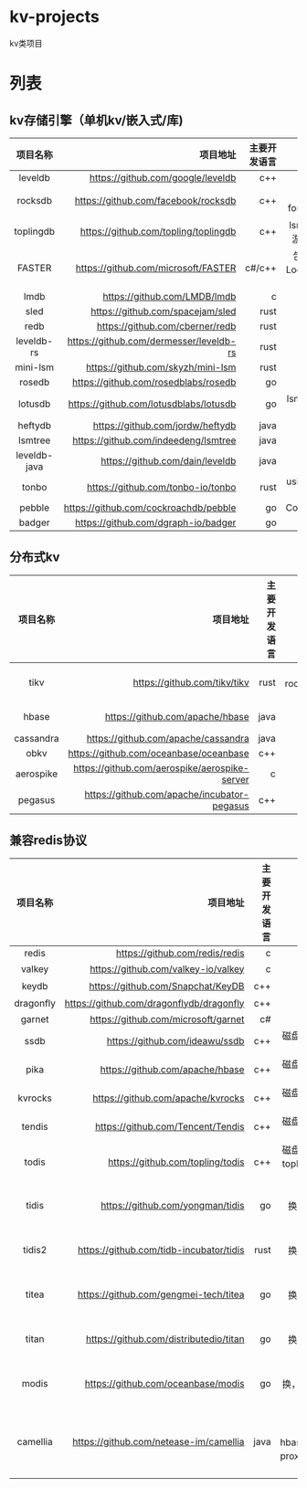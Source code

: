 # kv-projects

kv类项目

# 列表

## kv存储引擎（单机kv/嵌入式/库)

|     项目名称     |                                    项目地址 | 主要开发语言 |                     说明 | 
|:------------:|----------------------------------------:|-------:|-----------------------:|
|   leveldb    |       https://github.com/google/leveldb |    c++ |               lsm-tree |
|   rocksdb    |     https://github.com/facebook/rocksdb |    c++ |  lsm-tree，fork自leveldb |
|  toplingdb   |    https://github.com/topling/toplingdb |    c++ |    lsm-tree，上游为rocksdb |
|    FASTER    |     https://github.com/microsoft/FASTER | c#/c++ | 包括FASTER Log和FASTER KV |
|     lmdb     |            https://github.com/LMDB/lmdb |      c |                 bwtree |
|     sled     |        https://github.com/spacejam/sled |   rust |                 bwtree |
|     redb     |         https://github.com/cberner/redb |   rust |               lsm-tree |
|  leveldb-rs  | https://github.com/dermesser/leveldb-rs |   rust |               lsm-tree |
|   mini-lsm   |       https://github.com/skyzh/mini-lsm |   rust |               lsm-tree |
|    rosedb    |    https://github.com/rosedblabs/rosedb |     go |                bitmask |
|   lotusdb    |  https://github.com/lotusdblabs/lotusdb |     go |       lsm-tree和b+ tree |
|   heftydb    |        https://github.com/jordw/heftydb |   java |               lsm-tree |
|   lsmtree    |    https://github.com/indeedeng/lsmtree |   java |               lsm-tree |
| leveldb-java |         https://github.com/dain/leveldb |   java |               lsm-tree |
|    tonbo     |       https://github.com/tonbo-io/tonbo |   rust |    using Apache Arrow. |
|    pebble    |   https://github.com/cockroachdb/pebble |     go |            CockroachDB |
|    badger    |     https://github.com/dgraph-io/badger |     go |              dgraph-io |


## 分布式kv

|   项目名称    |                                          项目地址 | 主要开发语言 |               说明 |
|:---------:|----------------------------------------------:|-------:|-----------------:|
|   tikv    |                  https://github.com/tikv/tikv |   rust | 基于rocksdb + raft |
|   hbase   |               https://github.com/apache/hbase |   java |           基于hdfs |
| cassandra |           https://github.com/apache/cassandra |   java |                  |
|   obkv    |        https://github.com/oceanbase/oceanbase |    c++ |                  |
| aerospike | https://github.com/aerospike/aerospike-server |      c |                  |
|  pegasus  |   https://github.com/apache/incubator-pegasus |    c++ |                  |

## 兼容redis协议

|   项目名称    |                                     项目地址 | 主要开发语言 |                                            说明 |
|:---------:|-----------------------------------------:|-------:|----------------------------------------------:|
|   redis   |           https://github.com/redis/redis |      c |                                         redis |
|  valkey   |      https://github.com/valkey-io/valkey |      c |                                    fork自redis |
|   keydb   |        https://github.com/Snapchat/KeyDB |    c++ |                                      多线程redis |
| dragonfly | https://github.com/dragonflydb/dragonfly |    c++ |                                      多线程redis |
|  garnet   |      https://github.com/microsoft/garnet |     c# |                                               |
|   ssdb    |           https://github.com/ideawu/ssdb |    c++ |                            磁盘型redis，基于leveldb |
|   pika    |          https://github.com/apache/hbase |    c++ |                            磁盘型redis，基于rocksdb |
|  kvrocks  |        https://github.com/apache/kvrocks |    c++ |                            磁盘型redis，基于rocksdb |
|  tendis   |        https://github.com/Tencent/Tendis |    c++ |                            磁盘型redis，基于rocksdb |
|   todis   |         https://github.com/topling/todis |    c++ |                磁盘型redis，基于toplingdb，fork自pika |
|   tidis   |         https://github.com/yongman/tidis |     go |                  proxy层协议转换，后端为tikv，proxy层纯转发 |
|  tidis2   |  https://github.com/tidb-incubator/tidis |   rust |                  proxy层协议转换，后端为tikv，proxy层纯转发 |
|   titea   |    https://github.com/gengmei-tech/titea |     go |                  proxy层协议转换，后端为tikv，proxy层纯转发 |
|   titan   |   https://github.com/distributedio/titan |     go |                  proxy层协议转换，后端为tikv，proxy层纯转发 |
|   modis   |       https://github.com/oceanbase/modis |     go |                  proxy层协议转换，后端为obkv，proxy层纯转发 |
| camellia  |   https://github.com/netease-im/camellia |   java | proxy层协议转换，后端支持hbase/tikv/obkv，proxy层有cache逻辑 |
